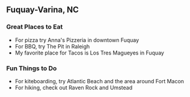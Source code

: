 ## Fuquay-Varina, NC

### Great Places to Eat

- For pizza try Anna's Pizzeria in downtown Fuquay
- For BBQ, try The Pit in Raleigh
- My favorite place for Tacos is Los Tres Magueyes in Fuquay

### Fun Things to Do

- For kiteboarding, try Atlantic Beach and the area around Fort Macon
- For hiking, check out Raven Rock and Umstead
